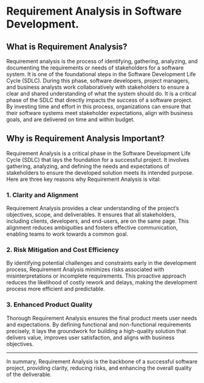 # Requirement Analysis in Software Development.
## What is Requirement Analysis?

Requirement analysis is the process of identifying, gathering, analyzing, and documenting the requirements or needs of stakeholders for a software system. It is one of the foundational steps in the Software Development Life Cycle (SDLC). During this phase, software developers, project managers, and business analysts work collaboratively with stakeholders to ensure a clear and shared understanding of what the system should do.
It is a critical phase of the SDLC that directly impacts the success of a software project. By investing time and effort in this process, organizations can ensure that their software systems meet stakeholder expectations, align with business goals, and are delivered on time and within budget.
## Why is Requirement Analysis Important?
Requirement Analysis is a critical phase in the Software Development Life Cycle (SDLC) that lays the foundation for a successful project. It involves gathering, analyzing, and defining the needs and expectations of stakeholders to ensure the developed solution meets its intended purpose. Here are three key reasons why Requirement Analysis is vital:

### 1. Clarity and Alignment

Requirement Analysis provides a clear understanding of the project’s objectives, scope, and deliverables. It ensures that all stakeholders, including clients, developers, and end-users, are on the same page. This alignment reduces ambiguities and fosters effective communication, enabling teams to work towards a common goal.

### 2. Risk Mitigation and Cost Efficiency

By identifying potential challenges and constraints early in the development process, Requirement Analysis minimizes risks associated with misinterpretations or incomplete requirements. This proactive approach reduces the likelihood of costly rework and delays, making the development process more efficient and predictable.

### 3. Enhanced Product Quality

Thorough Requirement Analysis ensures the final product meets user needs and expectations. By defining functional and non-functional requirements precisely, it lays the groundwork for building a high-quality solution that delivers value, improves user satisfaction, and aligns with business objectives.

---

In summary, Requirement Analysis is the backbone of a successful software project, providing clarity, reducing risks, and enhancing the overall quality of the deliverable.
